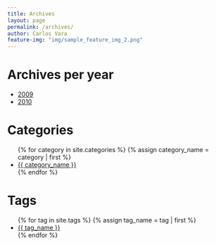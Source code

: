 ```yaml
---
title: Archives
layout: page
permalink: /archives/
author: Carlos Vara
feature-img: "img/sample_feature_img_2.png"
---
```

<h1>Archives per year</h1>

<ul class="posts">
  <li>
    <a href="{{ "/2009/" | prepend: site.baseurl }}">2009</a>
  </li>
  <li>
    <a href="{{ "/2010/" | prepend: site.baseurl }}">2010</a>
  </li>
</ul>

<h1>Categories</h1>

<ul class="posts">
  {% for category in site.categories %}
    {% assign category_name = category | first %}
    <li>
      <a href="{{ category_name | prepend: "/category/" | prepend: site.baseurl }}">{{ category_name }}</a>
    </li>
  {% endfor %}
</ul>

<h1>Tags</h1>

<ul class="posts">
  {% for tag in site.tags %}
    {% assign tag_name = tag | first %}
    <li>
      <a href="{{ tag_name | prepend: "/tag/" | prepend: site.baseurl }}">{{ tag_name }}</a>
    </li>
  {% endfor %}
</ul>

